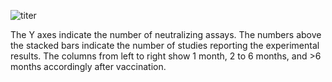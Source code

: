 <section class="figure-section wrap">

<div class="figure-image">

![titer](susceptibility-data/1_plasma_nt_pre_omi_vacc.svg)

</div>

<div class="figure-caption">

The Y axes indicate the number of neutralizing assays. The numbers above the stacked bars
indicate the number of studies reporting the experimental results. The columns
from left to right show 1 month, 2 to 6 months, and &gt;6 months accordingly after vaccination.

</div>

</section>
